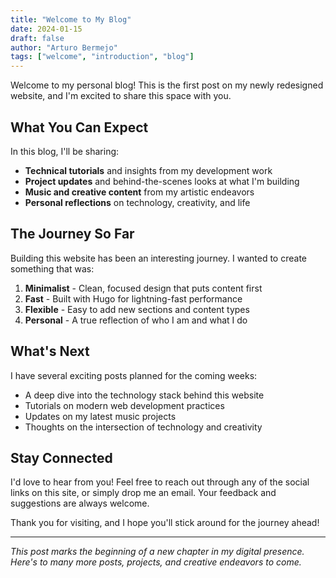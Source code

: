 ```yaml
---
title: "Welcome to My Blog"
date: 2024-01-15
draft: false
author: "Arturo Bermejo"
tags: ["welcome", "introduction", "blog"]
---
```


Welcome to my personal blog! This is the first post on my newly redesigned website, and I'm excited to share this space with you.

## What You Can Expect

In this blog, I'll be sharing:

- **Technical tutorials** and insights from my development work
- **Project updates** and behind-the-scenes looks at what I'm building
- **Music and creative content** from my artistic endeavors
- **Personal reflections** on technology, creativity, and life

## The Journey So Far

Building this website has been an interesting journey. I wanted to create something that was:

1. **Minimalist** - Clean, focused design that puts content first
2. **Fast** - Built with Hugo for lightning-fast performance
3. **Flexible** - Easy to add new sections and content types
4. **Personal** - A true reflection of who I am and what I do

## What's Next

I have several exciting posts planned for the coming weeks:

- A deep dive into the technology stack behind this website
- Tutorials on modern web development practices
- Updates on my latest music projects
- Thoughts on the intersection of technology and creativity

## Stay Connected

I'd love to hear from you! Feel free to reach out through any of the social links on this site, or simply drop me an email. Your feedback and suggestions are always welcome.

Thank you for visiting, and I hope you'll stick around for the journey ahead!

---

*This post marks the beginning of a new chapter in my digital presence. Here's to many more posts, projects, and creative endeavors to come.* 